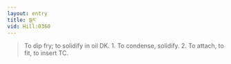 ```yaml
---
layout: entry
title: སྒར་
vid: Hill:0360
---
```

> To dip fry; to solidify in oil DK\. 1\. To condense, solidify\. 2\. To attach, to fit, to insert TC\.


